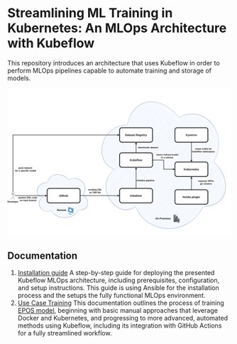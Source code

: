 # Streamlining ML Training in Kubernetes: An MLOps Architecture with Kubeflow
This repository introduces an architecture that uses Kubeflow in order to perform
MLOps pipelines capable to automate training and storage of models.

![MLOps Architecture](Kubeflow%20Training.png)

## Documentation
1. [Installation guide](./k3s-mlops-installation/README.md)
    A step-by-step guide for deploying the presented Kubeflow MLOps architecture, including prerequisites, configuration, 
    and setup instructions. This guide is using Ansible for the installation process and the setups the 
    fully functional MLOps environment.
2. [Use Case Training](./src/README.md)
This documentation outlines the process of training [EPOS model](https://github.com/thodan/epos), 
beginning with basic manual approaches that leverage Docker and Kubernetes, 
and progressing to more advanced, automated methods using Kubeflow, 
including its integration with GitHub Actions for a fully streamlined workflow.
